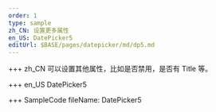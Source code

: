 ```yaml
---
order: 1
type: sample
zh_CN: 设置更多属性
en_US: DatePicker5
editUrl: $BASE/pages/datepicker/md/dp5.md
---
```


+++ zh_CN
可以设置其他属性，比如是否禁用，是否有 Title 等。

+++ en_US
DatePicker5

+++ SampleCode
fileName: DatePicker5
